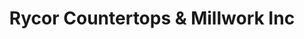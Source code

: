 ---
title: "Rycor Countertops & Millwork Inc"
url: /london/rycor-countertops-und-millwork-inc/
shop: Küchen
---